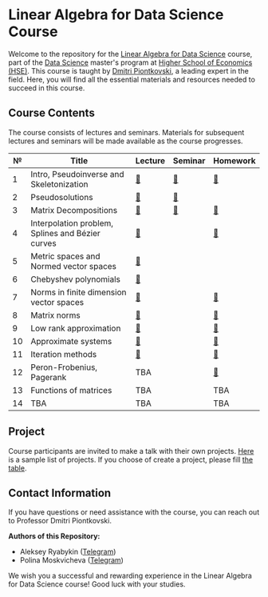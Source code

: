 # Linear Algebra for Data Science Course

Welcome to the repository for the [Linear Algebra for Data Science](https://www.hse.ru/en/edu/courses/470902553) course, part of the [Data Science](https://www.hse.ru/ma/datasci/) master's program at [Higher School of Economics (HSE)](https://www.hse.ru/). This course is taught by [Dmitri Piontkovski](https://www.hse.ru/en/org/persons/64913), a leading expert in the field. Here, you will find all the essential materials and resources needed to succeed in this course.

<!--- 
## Course Description

In the lecture course, we consider some topics of linear algebra beyond the standard first year course which are extremely important for applications. Mostly, these are applications to data analysis and machine learning, as well as to economics and statistics. We begin with inversions of rectangle matrices, that is, we discuss pseudo-inverse matrices (and their connections to the linear regression model). Among others, we discuss iteration methods (and their using in models of random walk on a graph applied to Internet search such as PageRank algorithm), matrix decompositions (such as SVD) and methods of dimension decreasing (with their connection to some image compression algorithms), and the theory of matrix norms and perturbation theory (for error estimates in matrix computations). The course includes also symbolic methods in systems of algebraic equations, approximation problems, Chebyshev polynomials, matrix functions such as exponents etc. We plan to invite some external lecturers who successfully apply linear algebra in their work. The students are also be invited to give their own talks on additional topics of applied or theoretical linear algebra.
-->
## Course Contents

The course consists of lectures and seminars. Materials for subsequent lectures and seminars will be made available as the course progresses.

№ | Title | Lecture | Seminar | Homework 
--- | --- | --- | --- |--- 
1 | Intro, Pseudoinverse and Skeletonization| [📎](https://raw.githubusercontent.com/kamranuz/linal-course-hse/master/lecture-notes/lecture01-pseudoinverse.pdf)  | [📎](https://raw.githubusercontent.com/kamranuz/linal-course-hse/master/seminars/seminar01-svd.pdf) | [📎](https://raw.githubusercontent.com/kamranuz/linal-course-hse/master/homework/dz_pseudoinverse_eng.jpg)  
2 | Pseudosolutions| [📎](https://raw.githubusercontent.com/kamranuz/linal-course-hse/master/lecture-notes/lecture02-pseudosolutions.pdf) | [📎](https://raw.githubusercontent.com/kamranuz/linal-course-hse/master/seminars/seminar02-linearregression.pdf) |  
3 | Matrix Decompositions| [📎](https://raw.githubusercontent.com/kamranuz/linal-course-hse/master/lecture-notes/lecture03-decompositions.pdf) | [📎](https://raw.githubusercontent.com/kamranuz/linal-course-hse/master/seminars/seminar03-decompositions.pdf)  | [📎](https://raw.githubusercontent.com/kamranuz/linal-course-hse/master/homework/dz_decompostions_eng.jpg) 
4 | Interpolation problem, Splines and Bézier curves| [📎](https://raw.githubusercontent.com/kamranuz/linal-course-hse/master/lecture-notes/lecture04-interpolations.pdf) |  | [📎](https://raw.githubusercontent.com/kamranuz/linal-course-hse/master/homework/dz_approximate_eng.jpg) 
5 | Metric spaces and Normed vector spaces| [📎](https://raw.githubusercontent.com/kamranuz/linal-course-hse/master/lecture-notes/lecture05-metrics.pdf) |  |  
6 | Chebyshev polynomials| [📎](https://raw.githubusercontent.com/kamranuz/linal-course-hse/master/lecture-notes/lecture06-chebyshev.pdf)  |  |   
7 | Norms in finite dimension vector spaces| [📎](https://raw.githubusercontent.com/kamranuz/linal-course-hse/master/lecture-notes/lecture07-minkowski.pdf)  |  | [📎](https://raw.githubusercontent.com/kamranuz/linal-course-hse/master/homework/dz_metrics_n_norms_eng.pdf)  
8 | Matrix norms| [📎](https://raw.githubusercontent.com/kamranuz/linal-course-hse/master/lecture-notes/lecture08-matrixnorms.pdf) |  | [📎](https://raw.githubusercontent.com/kamranuz/linal-course-hse/master/homework/dz_matrix_norms_eng.pdf) 
9 | Low rank approximation| [📎](https://raw.githubusercontent.com/kamranuz/linal-course-hse/master/lecture-notes/lecture09-approximate_rank.pdf) |  | [📎](https://raw.githubusercontent.com/kamranuz/linal-course-hse/master/homework/dz_small_rank_approx_eng.pdf) 
10 | Approximate systems| [📎](https://raw.githubusercontent.com/kamranuz/linal-course-hse/master/lecture-notes/lecture10-approximate_systems.pdf)  |  | [📎](https://raw.githubusercontent.com/kamranuz/linal-course-hse/master/homework/dz_condition_number_eng.pdf)
11 | Iteration methods | [📎](https://raw.githubusercontent.com/kamranuz/linal-course-hse/master/lecture-notes/lecture11-iteration.pdf) | | [📎](https://raw.githubusercontent.com/kamranuz/linal-course-hse/master/homework/dz_iterations_eng.pdf)  
12 | Peron-Frobenius, Pagerank | TBA | | [📎](https://raw.githubusercontent.com/kamranuz/linal-course-hse/master/lecture-notes/lecture11-iteration.pdf) | | [📎](https://raw.githubusercontent.com/kamranuz/linal-course-hse/master/homework/dz_ord_Perron_n_Pagerank_e.pdf)  
13 | Functions of matrices | TBA | | TBA
14 | TBA | TBA | | TBA

## Project 

Сourse participants are invited to make a talk with their own projects. [Here](https://raw.githubusercontent.com/kamranuz/linal-course-hse/master/homework/Project_eng_2023.pdf) is a sample list of projects. If you choose of create a project, please fill [the table](https://docs.google.com/spreadsheets/d/1IawQbKXwEAeqWrXqV4l8QZw4qbNyhHwveeCg-MGOhNY/edit?usp=sharing).


## Contact Information

If you have questions or need assistance with the course, you can reach out to Professor Dmitri Piontkovski.

**Authors of this Repository:**
- Aleksey Ryabykin ([Telegram](https://t.me/addicted_by))
- Polina Moskvicheva ([Telegram](https://t.me/gumanitariinenuzhny))

We wish you a successful and rewarding experience in the Linear Algebra for Data Science course! Good luck with your studies.
